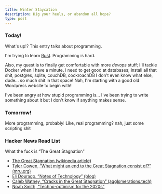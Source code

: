 ```yaml
---
title: Winter Staycation
description: Dig your heels, or abandon all hope?
type: post
---
```


### Today!

What's up!? This entry talks about programming.

I'm trying to learn [Rust](https://rust-lang.org). Programming is hard.

Also, my quest is to finally get comfortable with more _devops_ stuff; I'll tackle Docker when I have a minute. I need to get good at databases; install all that shit, postgres, sqlite, couchDB, cockroachDB I don't even know what else, dude... so much shit in that space! Nah, I'm starting with a good old Wordpress website to begin with!

I've been angry at how stupid programming is... I've been trying to write something about it but I don't know if anything makes sense.

### Tomorrow!

More programming, probably! Like, real programming? nah, just some scripting shit

### Hacker News Read List

What the fuck is “The Great Stagnation”

- [The Great Stagnation (wikipedia article)](https://en.wikipedia.org/wiki/The_Great_Stagnation)
- [Tyler Cowen, “What might an end to the Great Stagnation consist of?” (mru.org)](https://marginalrevolution.com/marginalrevolution/2020/12/why-did-the-great-stagnation-end.html)
- [Eli Dourago, “Notes of Technology” (blog)](https://elidourado.com/blog/notes-on-technology-2020s/)
- [Caleb Watney, “Cracks in the Great Stagnation” (agglomerations.tech)](https://www.agglomerations.tech/cracks-in-the-great-stagnation/)
- [Noah Smith, “Techno-optimism for the 2020s”](https://noahpinion.substack.com/p/techno-optimism-for-the-2020s)

